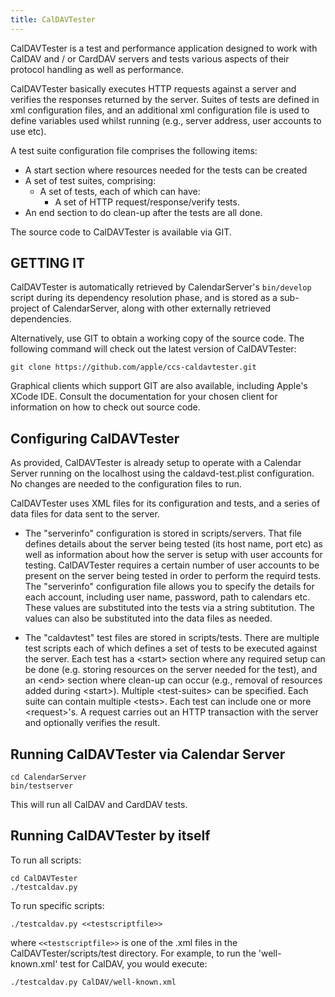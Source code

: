 ```yaml
---
title: CalDAVTester
---
```


CalDAVTester is a test and performance application designed to work with CalDAV and / or CardDAV servers and tests various aspects of their protocol handling as well as performance.

CalDAVTester basically executes HTTP requests against a server and verifies the responses returned by the server. Suites of tests are defined in xml configuration files, and an additional xml configuration file is used to define variables used whilst running (e.g., server address, user accounts to use etc).

A test suite configuration file comprises the following items:

* A start section where resources needed for the tests can be created
* A set of test suites, comprising:
  * A set of tests, each of which can have:
    * A set of HTTP request/response/verify tests.
* An end section to do clean-up after the tests are all done.

The source code to CalDAVTester is available via GIT.

## GETTING IT

CalDAVTester is automatically retrieved by CalendarServer's `bin/develop` script during its dependency resolution phase, and is stored as a sub-project of CalendarServer, along with other externally retrieved dependencies.

Alternatively, use GIT to obtain a working copy of the source code. The following command will check out the latest version of CalDAVTester:

    git clone https://github.com/apple/ccs-caldavtester.git

Graphical clients which support GIT are also available, including Apple's ​XCode IDE. Consult the documentation for your chosen client for information on how to check out source code.

## Configuring CalDAVTester

As provided, CalDAVTester is already setup to operate with a Calendar Server running on the localhost using the caldavd-test.plist configuration. No changes are needed to the configuration files to run.

CalDAVTester uses XML files for its configuration and tests, and a series of data files for data sent to the server.

* The "serverinfo" configuration is stored in scripts/servers. That file defines details about the server being tested (its host name, port etc) as well as information about how the server is setup with user accounts for testing. CalDAVTester requires a certain number of user accounts to be present on the server being tested in order to perform the requird tests. The "serverinfo" configuration file allows you to specify the details for each account, including user name, password, path to calendars etc. These values are substituted into the tests via a string subtitution. The values can also be substituted into the data files as needed.

* The "caldavtest" test files are stored in scripts/tests. There are multiple test scripts each of which defines a set of tests to be executed against the server. Each test has a &lt;start&gt; section where any required setup can be done (e.g. storing resources on the server needed for the test), and an &lt;end&gt; section where clean-up can occur (e.g., removal of resources added during &lt;start&gt;). Multiple &lt;test-suites&gt; can be specified. Each suite can contain multiple &lt;tests&gt;. Each test can include one or more &lt;request&gt;'s. A request carries out an HTTP transaction with the server and optionally verifies the result.

## Running CalDAVTester via Calendar Server

	cd CalendarServer
	bin/testserver

This will run all CalDAV and CardDAV tests.

## Running CalDAVTester by itself

To run all scripts:

	cd CalDAVTester
	./testcaldav.py

To run specific scripts:

	./testcaldav.py <<testscriptfile>>

where `<<testscriptfile>>` is one of the .xml files in the CalDAVTester/scripts/test directory. For example, to run the 'well-known.xml' test for CalDAV, you would execute:

	./testcaldav.py CalDAV/well-known.xml

